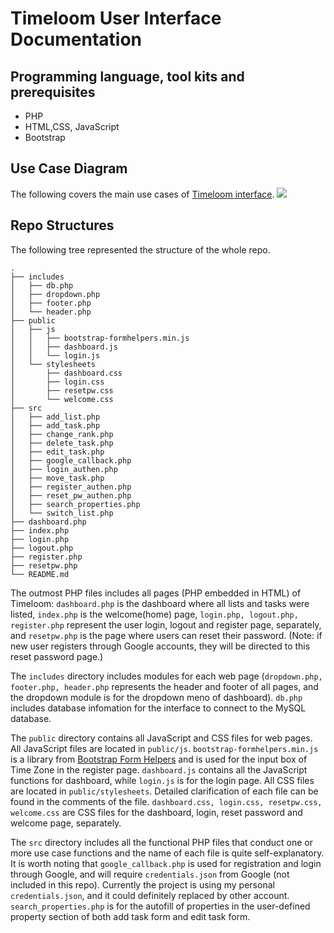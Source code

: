 # Timeloom User Interface Documentation

## Programming language, tool kits and prerequisites
* PHP
* HTML,CSS, JavaScript
* Bootstrap

## Use Case Diagram
The following covers the main use cases of [Timeloom interface](https://timeloom.mcs.cmu.edu/).
![](https://i.ibb.co/jJcK2B4/user-case.png)


## Repo Structures
The following tree represented the structure of the whole repo.
```
.
├── includes
│   ├── db.php
│   ├── dropdown.php
│   ├── footer.php
│   └── header.php
├── public
│   ├── js
│   │   ├── bootstrap-formhelpers.min.js
│   │   ├── dashboard.js
│   │   └── login.js
│   └── stylesheets
│       ├── dashboard.css
│       ├── login.css
│       ├── resetpw.css
│       └── welcome.css
├── src
│   ├── add_list.php
│   ├── add_task.php
│   ├── change_rank.php
│   ├── delete_task.php
│   ├── edit_task.php
│   ├── google_callback.php
│   ├── login_authen.php
│   ├── move_task.php
│   ├── register_authen.php
│   ├── reset_pw_authen.php
│   ├── search_properties.php
│   └── switch_list.php
├── dashboard.php
├── index.php
├── login.php
├── logout.php
├── register.php
├── resetpw.php
└── README.md
```

The outmost PHP files includes all pages (PHP embedded in HTML) of Timeloom: ```dashboard.php``` is the dashboard where all lists and tasks were listed, ```index.php``` is the welcome(home) page, ```login.php, logout.php, register.php``` represent the user login, logout and register page, separately, and ```resetpw.php``` is the page where users can reset their password. (Note: if new user registers through Google accounts, they will be directed to this reset password page.)

The ```includes``` directory includes modules for each web page (```dropdown.php, footer.php, header.php``` represents the header and footer of all pages, and the dropdown module is for the dropdown meno of dashboard). ```db.php``` includes database infomation for the interface to connect to the MySQL database.

The ```public``` directory contains all JavaScript and CSS files for web pages. All JavaScript files are located in ```public/js```. ```bootstrap-formhelpers.min.js``` is a library from [Bootstrap Form Helpers](https://bootstrapformhelpers.com/) and is used for the input box of Time Zone in the register page. ```dashboard.js``` contains all the JavaScript functions for dashboard, while ```login.js``` is for the login page. All CSS files are located in ```public/stylesheets```. Detailed clarification of each file can be found in the comments of the file.  ```dashboard.css, login.css, resetpw.css, welcome.css``` are CSS files for the dashboard, login, reset password and welcome page, separately.

The ```src``` directory includes all the functional PHP files that conduct one or more use case functions and the name of each file is quite self-explanatory.  It is worth noting that ```google_callback.php``` is used for registration and login through Google, and will require ```credentials.json``` from Google (not included in this repo). Currently the project is using my personal ```credentials.json```, and it could definitely replaced by other account. ```search_properties.php``` is for the autofill of properties in the user-defined property section of both add task form and edit task form.